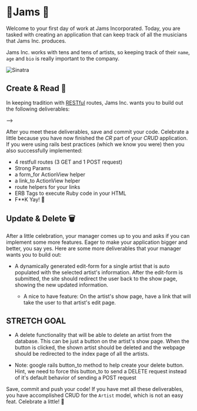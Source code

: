 #  🎸Jams 🎸
Welcome to your first day of work at Jams Incorporated. Today, you are tasked with creating an application that can keep track of all the musicians that Jams Inc. produces.

Jams Inc. works with tens and tens of artists, so keeping track of their `name`, `age` and `bio` is really important to the company.

![Sinatra](https://raw.githubusercontent.com/bmizerany/sinatra/work/lib/sinatra/images/404.png)

## Create & Read 📓
In keeping tradition with [RESTful](http://www.restular.com/) routes, Jams Inc. wants you to build out the following deliverables:
<!-- 
* A database of `Artists` that will allow for a `name` string, `age` integer and `bio` string. If you created your database properly, you should be able to seed the database with the given `seeds.rb` file. -->
<!-- 
* An index page that displays the names of all the artists in your database. -->
<!-- 
  * A nice to have feature: On the index page, clicking on the name of the artist would link me to their show page(see next deliverable).
<!--  -->

<!-- * A dynamically generated show page for a single artist that shows their `name`, `age` and `bio`. --> -->

<!-- * A form to log a new artist with their `name`, `age` and `bio`. After the form is submitted, the user should be redirected to the saved artist's show page. -->

After you meet these deliverables, save and commit your code. Celebrate a little because you have now finished the *CR* part of your *CRUD* application.
If you were using rails best practices (which we know you were) then you also successfully implemented:
- 4 restfull routes (3 GET and 1 POST request)
- Strong Params
- a form_for ActionView helper 
- a link_to ActionView helper
- route helpers for your links
- ERB Tags to execute Ruby code in your HTML
-  F**K Yay! 💯

## Update & Delete 🗑
After a little celebration, your manager comes up to you and asks if you can implement some more features. Eager to make your application bigger and better, you say yes. Here are some more deliverables that your manager wants you to build out:

* A dynamically generated edit-form for a single artist that is auto populated with the selected artist's information. After the edit-form is submitted, the site should redirect the user back to the show page, showing the new updated information.

  * A nice to have feature: On the artist's show page, have a link that will take the user to that artist's edit page.

## STRETCH GOAL

* A delete functionality that will be able to delete an artist from the database. This can be just a button on the artist's show page. When the button is clicked, the shown artist should be deleted and the webpage should be redirected to the index page of all the artists.

* Note: google rails button_to method to help create your delete button. Hint, we need to force this button_to to send a DELETE request instead of it's default behavior of sending a POST request

Save, commit and push your code! If you have met all these deliverables, you have accomplished CRUD for the `Artist` model, which is not an easy feat. Celebrate a little! 🎉

